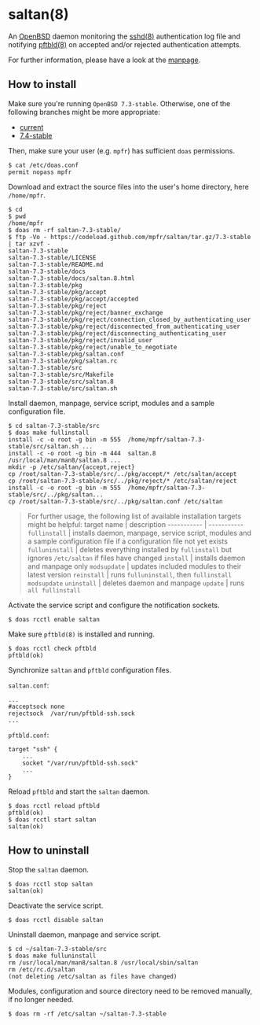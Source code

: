 # saltan(8)

An [OpenBSD](https://www.openbsd.org) daemon monitoring the [sshd(8)](https://man.openbsd.org/sshd) authentication log file and notifying [pftbld(8)](https://github.com/mpfr/pftbld) on accepted and/or rejected authentication attempts.

For further information, please have a look at the [manpage](https://mpfr.net/man/saltan/7.3-stable/saltan.8.html).

## How to install

Make sure you're running `OpenBSD 7.3-stable`. Otherwise, one of the following branches might be more appropriate:
* [current](https://github.com/mpfr/saltan)
* [7.4-stable](https://github.com/mpfr/saltan/tree/7.4-stable)

Then, make sure your user (e.g. `mpfr`) has sufficient `doas` permissions.

```
$ cat /etc/doas.conf
permit nopass mpfr
```

Download and extract the source files into the user's home directory, here `/home/mpfr`.

```
$ cd
$ pwd
/home/mpfr
$ doas rm -rf saltan-7.3-stable/
$ ftp -Vo - https://codeload.github.com/mpfr/saltan/tar.gz/7.3-stable | tar xzvf -
saltan-7.3-stable
saltan-7.3-stable/LICENSE
saltan-7.3-stable/README.md
saltan-7.3-stable/docs
saltan-7.3-stable/docs/saltan.8.html
saltan-7.3-stable/pkg
saltan-7.3-stable/pkg/accept
saltan-7.3-stable/pkg/accept/accepted
saltan-7.3-stable/pkg/reject
saltan-7.3-stable/pkg/reject/banner_exchange
saltan-7.3-stable/pkg/reject/connection_closed_by_authenticating_user
saltan-7.3-stable/pkg/reject/disconnected_from_authenticating_user
saltan-7.3-stable/pkg/reject/disconnecting_authenticating_user
saltan-7.3-stable/pkg/reject/invalid_user
saltan-7.3-stable/pkg/reject/unable_to_negotiate
saltan-7.3-stable/pkg/saltan.conf
saltan-7.3-stable/pkg/saltan.rc
saltan-7.3-stable/src
saltan-7.3-stable/src/Makefile
saltan-7.3-stable/src/saltan.8
saltan-7.3-stable/src/saltan.sh
```

Install daemon, manpage, service script, modules and a sample configuration file.

```
$ cd saltan-7.3-stable/src
$ doas make fullinstall
install -c -o root -g bin -m 555  /home/mpfr/saltan-7.3-stable/src/saltan.sh ...
install -c -o root -g bin -m 444  saltan.8 /usr/local/man/man8/saltan.8 ...
mkdir -p /etc/saltan/{accept,reject}
cp /root/saltan-7.3-stable/src/../pkg/accept/* /etc/saltan/accept
cp /root/saltan-7.3-stable/src/../pkg/reject/* /etc/saltan/reject
install -c -o root -g bin -m 555  /home/mpfr/saltan-7.3-stable/src/../pkg/saltan...
cp /root/saltan-7.3-stable/src/../pkg/saltan.conf /etc/saltan
```

> For further usage, the following list of available installation targets might be helpful:
> target name | description
> ----------- | -----------
> `fullinstall` | installs daemon, manpage, service script, modules and a sample configuration file if a configuration file not yet exists
> `fulluninstall` | deletes everything installed by `fullinstall` but ignores `/etc/saltan` if files have changed
> `install` | installs daemon and manpage only
> `modsupdate` | updates included modules to their latest version
> `reinstall` | runs `fulluninstall`, then `fullinstall modsupdate`
> `uninstall` | deletes daemon and manpage
> `update` | runs `all fullinstall`

Activate the service script and configure the notification sockets.

```
$ doas rcctl enable saltan
```

Make sure `pftbld(8)` is installed and running.

```
$ doas rcctl check pftbld
pftbld(ok)
```

Synchronize `saltan` and `pftbld` configuration files.

`saltan.conf`:

```
...
#acceptsock	none
rejectsock	/var/run/pftbld-ssh.sock
...
```

`pftbld.conf`:

```
target "ssh" {
	...
	socket "/var/run/pftbld-ssh.sock"
	...
}
```

Reload `pftbld` and start the `saltan` daemon.

```
$ doas rcctl reload pftbld
pftbld(ok)
$ doas rcctl start saltan
saltan(ok)
```

## How to uninstall

Stop the `saltan` daemon.

```
$ doas rcctl stop saltan
saltan(ok)
```

Deactivate the service script.

```
$ doas rcctl disable saltan
```

Uninstall daemon, manpage and service script.

```
$ cd ~/saltan-7.3-stable/src
$ doas make fulluninstall
rm /usr/local/man/man8/saltan.8 /usr/local/sbin/saltan
rm /etc/rc.d/saltan
(not deleting /etc/saltan as files have changed)
```

Modules, configuration and source directory need to be removed manually, if no longer needed.

```
$ doas rm -rf /etc/saltan ~/saltan-7.3-stable
```
